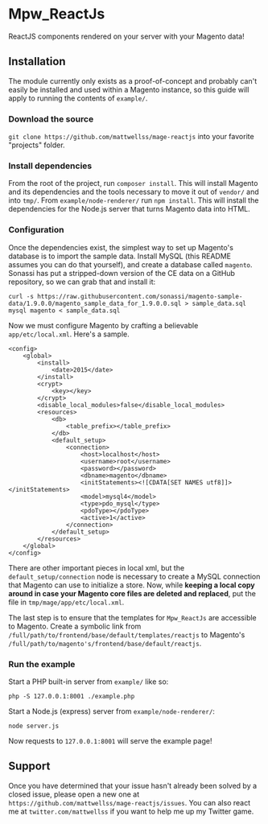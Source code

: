 # Mpw_ReactJs

ReactJS components rendered on your server with your Magento data!

## Installation

The module currently only exists as a proof-of-concept and probably can't easily be installed and used within a Magento instance, so this guide will apply to running the contents of `example/`.

### Download the source

`git clone https://github.com/mattwellss/mage-reactjs` into your favorite "projects" folder.

### Install dependencies

From the root of the project, run `composer install`. This will install Magento and its dependencies and the tools necessary to move it out of `vendor/` and into `tmp/`. From `example/node-renderer/` run `npm install`. This will install the dependencies for the Node.js server that turns Magento data into HTML.

### Configuration

Once the dependencies exist, the simplest way to set up Magento's database is to import the sample data. Install MySQL (this README assumes you can do that yourself), and create a database called `magento`. Sonassi has put a stripped-down version of the CE data on a GitHub repository, so we can grab that and install it:
```
curl -s https://raw.githubusercontent.com/sonassi/magento-sample-data/1.9.0.0/magento_sample_data_for_1.9.0.0.sql > sample_data.sql
mysql magento < sample_data.sql
```

Now we must configure Magento by crafting a believable `app/etc/local.xml`. Here's a sample.
```
<config>
    <global>
        <install>
            <date>2015</date>
        </install>
        <crypt>
            <key></key>
        </crypt>
        <disable_local_modules>false</disable_local_modules>
        <resources>
            <db>
                <table_prefix></table_prefix>
            </db>
            <default_setup>
                <connection>
                    <host>localhost</host>
                    <username>root</username>
                    <password></password>
                    <dbname>magento</dbname>
                    <initStatements><![CDATA[SET NAMES utf8]]></initStatements>
                    <model>mysql4</model>
                    <type>pdo_mysql</type>
                    <pdoType></pdoType>
                    <active>1</active>
                </connection>
            </default_setup>
        </resources>
    </global>
</config>
```
There are other important pieces in local xml, but the `default_setup/connection` node is necessary to create a MySQL connection that Magento can use to initialize a store. Now, while **keeping a local copy around in case your Magento core files are deleted and replaced**, put the file in `tmp/mage/app/etc/local.xml`.

The last step is to ensure that the templates for `Mpw_ReactJs` are accessible to Magento. Create a symbolic link from `/full/path/to/frontend/base/default/templates/reactjs` to Magento's `/full/path/to/magento's/frontend/base/default/reactjs`.

### Run the example

Start a PHP built-in server from `example/` like so:
```
php -S 127.0.0.1:8001 ./example.php
```

Start a Node.js (express) server from `example/node-renderer/`:
```
node server.js
```

Now requests to `127.0.0.1:8001` will serve the example page!

## Support

Once you have determined that your issue hasn't already been solved by a closed issue, please open a new one at `https://github.com/mattwellss/mage-reactjs/issues`. You can also react me at `twitter.com/mattwellss` if you want to help me up my Twitter game.
